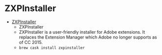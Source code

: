 # ZXPInstaller
- [ZXPInstaller](https://zxpinstaller.com/)
  -  ZXPInstaller
  - ZXPInstaller is a user-friendly installer for Adobe extensions. It replaces the Extension Manager which Adobe no longer supports as of CC 2015.
  - `brew cask install zxpinstaller`
